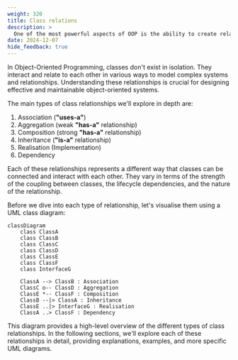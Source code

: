 ```yaml
---
weight: 320
title: Class relations
description: >
  One of the most powerful aspects of OOP is the ability to create relationships between classes, allowing for complex systems to be modeled in a way that closely mimics real-world interactions. Understanding these relationships is crucial for designing robust, maintainable, and scalable software systems. This guide aims to explore the various types of relationships between classes in OOP, including association, aggregation, composition, inheritance, and more. We'll delve into the nuances of each relationship type, provide detailed examples using Python, and illustrate concepts with UML diagrams where appropriate.
date: 2024-12-07
hide_feedback: true
---
```


In Object-Oriented Programming, classes don't exist in isolation. They interact and relate to each other in various ways to model complex systems and relationships. Understanding these relationships is crucial for designing effective and maintainable object-oriented systems.

The main types of class relationships we'll explore in depth are:

1. Association (**"uses-a"**)
2. Aggregation (weak **"has-a"** relationship)
3. Composition (strong **"has-a"** relationship)
4. Inheritance (**"is-a"** relationship)
5. Realisation (Implementation)
6. Dependency

Each of these relationships represents a different way that classes can be connected and interact with each other. They vary in terms of the strength of the coupling between classes, the lifecycle dependencies, and the nature of the relationship.

Before we dive into each type of relationship, let's visualise them using a UML class diagram:

```mermaid
classDiagram
    class ClassA
    class ClassB
    class ClassC
    class ClassD
    class ClassE
    class ClassF
    class InterfaceG

    ClassA --> ClassB : Association
    ClassC o-- ClassD : Aggregation
    ClassE *-- ClassF : Composition
    ClassB --|> ClassA : Inheritance
    ClassE ..|> InterfaceG : Realisation
    ClassA ..> ClassF : Dependency
```

This diagram provides a high-level overview of the different types of class relationships. In the following sections, we'll explore each of these relationships in detail, providing explanations, examples, and more specific UML diagrams.
